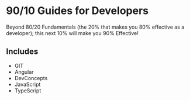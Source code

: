 # 90/10 Guides for Developers

Beyond 80/20 Fundamentals (the 20% that makes you 80% effective as a developer); this next 10% will make you 90% Effective!

## Includes

- GIT
- Angular
- DevConcepts
- JavaScript
- TypeScript
